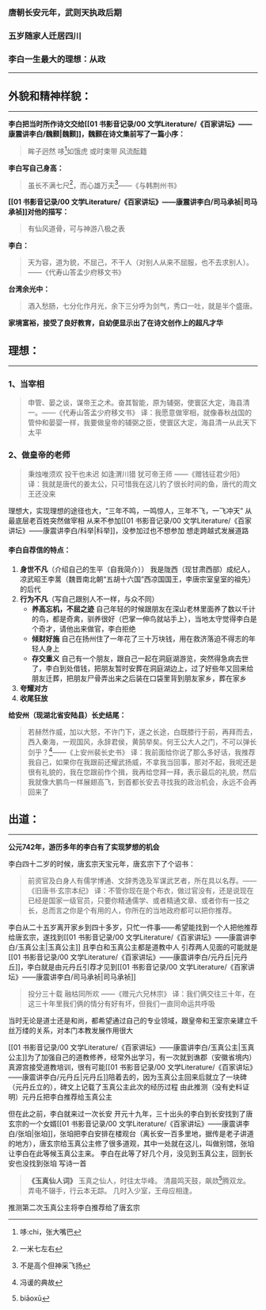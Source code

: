 ### 唐朝长安元年，武则天执政后期
### 五岁随家人迁居四川

### 李白一生最大的理想：从政
---
## 外貌和精神样貌：
---
**李白把当时所作诗文交给[[01 书影音记录/00 文学Literature/《百家讲坛》——康震讲李白/魏颢|魏颢]]，魏颢在诗文集前写了一篇小序：**
>眸子迥然
>哆[^1]如饿虎
>或时束带
>风流酝籍

[^1]: 哆:chi，张大嘴巴


**李白写自己身高：**
>虽长不满七尺[^2]，而心雄万夫[^3]——《与韩荆州书》

[^2]:一米七左右
[^3]:不是高个但神采飞扬


**[[01 书影音记录/00 文学Literature/《百家讲坛》——康震讲李白/司马承祯|司马承祯]]对他的描写：**
>有仙风道骨，可与神游八极之表


**李白：**
>天为容，道为貌，不屈己，不干人（对别人从来不屈服，也不去求别人）。——《代寿山答孟少府移文书》


**台湾余光中：**
>酒入愁肠，七分化作月光，余下三分呼为剑气，秀口一吐，就是半个盛唐。

**家境富裕，接受了良好教育，自幼便显示出了在诗文创作上的超凡才华**

## 理想：
---
### 1、当宰相
>申管、晏之谈，谋帝王之术。奋其智能，原为辅弼，使寰区大定，海县清一。——《代寿山答孟少府移文书》
>译：我愿意做宰相，就像春秋战国的管仲和晏婴一样，我要做皇帝的辅弼之臣，使寰区大定，海县清一从此天下太平

### 2、做皇帝的老师
>秉烛唯须欢
>投干也未迟
>如逢渭川猎
>犹可帝王师
>——《赠钱征君少阳》
>译：我就是唐代的姜太公，只可惜我在这儿钓了很长时间的鱼，唐代的周文王还没来

理想大，实现理想的途径也大，“三年不鸣，一鸣惊人，三年不飞，一飞冲天”
从最底层老百姓突然做宰相
从来不参加[[01 书影音记录/00 文学Literature/《百家讲坛》——康震讲李白/科举|科举]]，没参加过也不想参加
想走跨越式发展道路

#### 李白自荐信的特点：
1. **身世不凡**（介绍自己的生平（自我简介））
	我是陇西（现甘肃西部）成纪人，凉武昭王李暠（魏晋南北朝“五胡十六国”西凉国国王，李唐宗室皇室的祖先）的后代
2. **行为不凡**（写自己跟别人不一样，与众不同）
	- **养高忘机，不屈之迹**
		自己年轻的时候跟朋友在深山老林里面养了数以千计的鸟，都是奇禽，驯养很好（巴掌一伸鸟就站手上），当地太守觉得李白是个奇才，请他出来做官，李白拒绝
	- **倾财好施**
		自己在扬州住了一年花了三十万块钱，用在救济落迫不得志的年轻人身上
	- **存交重义**
		自己有一个朋友，跟自己一起在洞庭湖游览，突然得急病去世了，李白到处借钱，把朋友暂时安葬在洞庭湖边上，过了好些年又回来给朋友迁葬，把朋友尸骨弄出来之后装在口袋里背到朋友家乡，葬在家乡
3. **夸耀对方**
4.  **收尾狂放**

**给安州（现湖北省安陆县）长史结尾：**
>若赫然作威，加以大怒，不许门下，遂之长途，白既膝行于前，再拜而去，西入秦海，一观国风，永辞君侯，黄鹄举矣。何王公大人之门，不可以弹长剑乎？[^4]——《上安州裴长史书》
>译：我前面给你说了那么多好话，我推荐我自己，如果你在我跟前还耀武扬威，不拿我当回事，那对不起，我呢还是很有礼貌的，我在您跟前作个揖，我再给您拜一拜，表示最后的礼貌，然后我就像大鹏鸟一样展翅高飞，到首都长安去寻找我的政治机会，永远不会再回来了

[^4]:冯谖的典故


## 出道：
---
**公元742年，游历多年的李白有了实现梦想的机会**

李白四十二岁的时候，唐玄宗天宝元年，唐玄宗下了个诏书：
>前资官及白身人有儒学博通、文辞秀逸及军谋武艺者，所在具以名荐。——《旧唐书·玄宗本纪》
>译：不管你现在是个布衣，做过官没有，还是说现在已经是国家一级官员，只要你精通儒学、或者精通文章、或者你有一技之长，总而言之你是个有用的人，你所在的当地政府都可以把你推荐。

李白从二十五岁离开家乡到四十多岁，只忙一件事——希望能找到一个人把他推荐给唐玄宗，遂找到[[01 书影音记录/00 文学Literature/《百家讲坛》——康震讲李白/玉真公主|玉真公主]]
且李白和玉真公主都是道教中人
引荐两人见面的可能就是[[01 书影音记录/00 文学Literature/《百家讲坛》——康震讲李白/元丹丘|元丹丘]]，李白就是由元丹丘引荐才见到[[01 书影音记录/00 文学Literature/《百家讲坛》——康震讲李白/司马承祯|司马承祯]]
>投分三十载
>融枯同所欢
>——《赠元六兄林宗》
>译：我们俩交往三十年，在这三十年里我们俩的情分有好有坏，但我们一直同命运共呼吸

当时无论是道士还是和尚，都希望通过自己的专业领域，跟皇帝和王室宗亲建立千丝万缕的关系，对本门本教发展作用很大

[[01 书影音记录/00 文学Literature/《百家讲坛》——康震讲李白/玉真公主|玉真公主]]为了加强自己的道教修养，经常外出学习，有一次就到谯郡（安徽省境内）真源宫接受道教培训，很有可能[[01 书影音记录/00 文学Literature/《百家讲坛》——康震讲李白/元丹丘|元丹丘]]陪着去的，因为玉真公主回来后就立了一块碑（元丹丘立的），碑文上记载了玉真公主此次的经历过程
由此推测（没有史料证明）元丹丘把李白推荐给玉真公主


但在此之前，李白就来过一次长安
开元十九年，三十出头的李白到长安找到了唐玄宗的一个女婿[[01 书影音记录/00 文学Literature/《百家讲坛》——康震讲李白/张垍|张垍]]，张垍把李白安排在楼观台（离长安一百多里地，据传是老子讲道的地方），唐玄宗给玉真公主修了很多道观，其中一处就在这儿，叫做别馆，张垍让李白在此等候玉真公主来。
李白在此等了好几个月，没见到玉真公主，回到长安也没找到张垍
写诗一首
>**《玉真仙人词》**
>玉真之仙人，时往太华峰。
>清晨鸣天鼓，飙欻[^5]腾双龙。
>弄电不辍手，行云本无踪。
>几时入少室，王母应相逢。

[^5]:biāoxū

推测第二次玉真公主将李白推荐给了唐玄宗